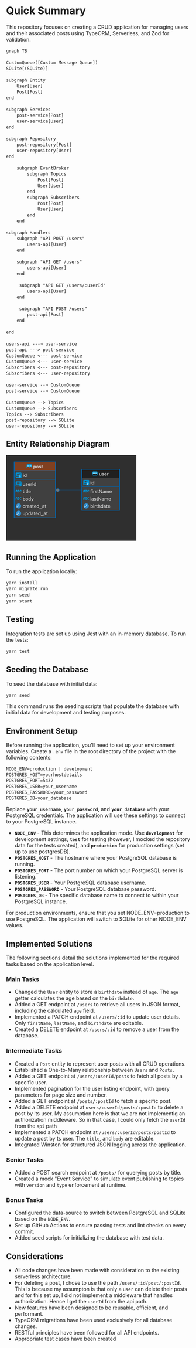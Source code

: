 # Quick Summary
This repository focuses on creating a CRUD application for managing users and their associated posts using TypeORM, Serverless, and Zod for validation.

```mermaid
graph TB

CustomQueue([Custom Message Queue])
SQLite[(SQLite)]

subgraph Entity
    User[User]
    Post[Post]
end

subgraph Services
    post-service[Post]
    user-service[User]
end

subgraph Repository
    post-repository[Post]
    user-repository[User]
end

    subgraph EventBroker
        subgraph Topics
            Post[Post]
            User[User]
        end
        subgraph Subscribers
            Post[Post]
            User[User]
        end
    end

subgraph Handlers
    subgraph "API POST /users"
        users-api[User]
    end
    
    subgraph "API GET /users"
        users-api[User]
    end
    
     subgraph "API GET /users/:userId"
        users-api[User]
    end
    
     subgraph "API POST /users"
        post-api[Post]
    end
    
end

users-api ---> user-service
post-api ---> post-service
CustomQueue <--- post-service
CustomQueue <--- user-service
Subscribers <--- post-repository
Subscribers <--- user-repository

user-service --> CustomQueue
post-service --> CustomQueue

CustomQueue --> Topics
CustomQueue --> Subscribers
Topics --> Subscribers
post-repository --> SQLite
user-repository --> SQLite
```


## Entity Relationship Diagram

![erd](./images/erd.png)

## Running the Application
To run the application locally:

```bash
yarn install
yarn migrate:run
yarn seed
yarn start
```

## Testing

Integration tests are set up using Jest with an in-memory database. To run the tests:

```bash
yarn test
```

## Seeding the Database

To seed the database with initial data:

```bash
yarn seed
```

This command runs the seeding scripts that populate the database with initial data for development and testing purposes.


## Environment Setup

Before running the application, you'll need to set up your environment variables. Create a `.env` file in the root directory of the project with the following contents:

```env
NODE_ENV=production | development
POSTGRES_HOST=yourhostdetails
POSTGRES_PORT=5432
POSTGRES_USER=your_username
POSTGRES_PASSWORD=your_password
POSTGRES_DB=your_database
```

Replace **`your_username`**, **`your_password`**, and **`your_database`** with your PostgreSQL credentials. The application will use these settings to connect to your PostgreSQL instance.

- **`NODE_ENV`** - This determines the application mode. Use **`development`** for development settings, **`test`** for testing (however, I mocked the repository data for the tests created), and **`production`** for production settings (set up to use postgresDB).
- **`POSTGRES_HOST`** - The hostname where your PostgreSQL database is running.
- **`POSTGRES_PORT`** - The port number on which your PostgreSQL server is listening.
- **`POSTGRES_USER`** - Your PostgreSQL database username.
- **`POSTGRES_PASSWORD`** - Your PostgreSQL database password.
- **`POSTGRES_DB`** - The specific database name to connect to within your PostgreSQL instance.

For production environments, ensure that you set NODE_ENV=production to use PostgreSQL. The application will switch to SQLite for other NODE_ENV values.

## Implemented Solutions
The following sections detail the solutions implemented for the required tasks based on the application level.

### Main Tasks

- Changed the `User` entity to store a `birthdate` instead of `age`. The `age` getter calculates the age based on the `birthdate`.
- Added a GET endpoint at `/users` to retrieve all users in JSON format, including the calculated `age` field.
- Implemented a PATCH endpoint at `/users/:id` to update user details. Only `firstName`, `lastName`, and `birthdate` are editable.
- Created a DELETE endpoint at `/users/:id` to remove a user from the database.

### Intermediate Tasks

- Created a `Post` entity to represent user posts with all CRUD operations.
- Established a One-to-Many relationship between `Users` and `Posts`.
- Added a GET endpoint at `/users/:userId/posts` to fetch all posts by a specific user.
- Implemented pagination for the user listing endpoint, with query parameters for page size and number.
- Added a GET endpoint at `/posts/:postId` to fetch a specific post.
- Added a DELETE endpoint at `users/:userId/posts/:postId` to delete a post by its user. My assumption here is that we are not implementig an authorization middleware. So in that case, I could only fetch the `userId` from the `api` path
- Implemented a PATCH endpoint at `/users/:userId/posts/postId` to update a post by ts user. The `title`, and `body` are editable.
- Integrated Winston for structured JSON logging across the application.

### Senior Tasks

- Added a POST search endpoint at `/posts/` for querying posts by title.
- Created a mock "Event Service" to simulate event publishing to topics with `version` and `type` enforcement at runtime.

### Bonus Tasks

- Configured the data-source to switch between PostgreSQL and SQLite based on the `NODE_ENV`.
- Set up GitHub Actions to ensure passing tests and lint checks on every commit.
- Added seed scripts for initializing the database with test data.


## **Considerations**

- All code changes have been made with consideration to the existing serverless architecture.
- For deleting a post, I chose to use the path `/users/:id/post/:postId`. This is because my assumpton is that only a `user` can delete their posts and for this set up, I did not implement a middleware that handles authorization. Hence I get the `userId` from the api path.
- New features have been designed to be reusable, efficient, and performant.
- TypeORM migrations have been used exclusively for all database changes.
- RESTful principles have been followed for all API endpoints.
- Appropriate test cases have been created